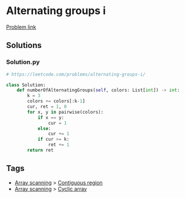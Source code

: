 # Alternating groups i

[Problem link](https://leetcode.com/problems/alternating-groups-i/)

## Solutions


### Solution.py
```py
# https://leetcode.com/problems/alternating-groups-i/

class Solution:
    def numberOfAlternatingGroups(self, colors: List[int]) -> int:
        k = 3
        colors += colors[:k-1]
        cur, ret = 1, 0
        for x, y in pairwise(colors):
            if x == y:
                cur = 1
            else:
                cur += 1
            if cur >= k:
                ret += 1
        return ret
```
## Tags

* [Array scanning](/Collections/array-scanning.md#array-scanning) > [Contiguous region](/Collections/array-scanning.md#contiguous-region)
* [Array scanning](/Collections/array-scanning.md#array-scanning) > [Cyclic array](/Collections/array-scanning.md#cyclic-array)
